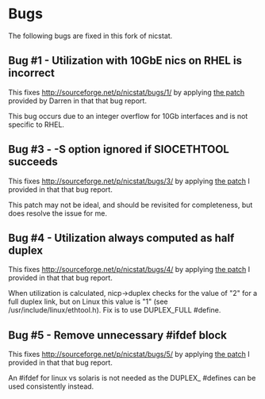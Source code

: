 Bugs
====

The following bugs are fixed in this fork of nicstat.

Bug #1 - Utilization with 10GbE nics on RHEL is incorrect
---------------------------------------------------------

This fixes http://sourceforge.net/p/nicstat/bugs/1/ by applying
[the patch](https://github.com/scotte/nicstat/commit/3bd5866856ecf6a1312931851d4c5dcd0063d60a)
provided by Darren in that that bug report.

This bug occurs due to an integer overflow for 10Gb interfaces and
is not specific to RHEL.

Bug #3 - -S option ignored if SIOCETHTOOL succeeds
--------------------------------------------------

This fixes http://sourceforge.net/p/nicstat/bugs/3/ by applying
[the patch](https://github.com/scotte/nicstat/commit/23c7de0b7c39b9b6ec27ab34e479afb48bcc6711)
I provided in that that bug report.

This patch may not be ideal, and should be revisited for completeness,
but does resolve the issue for me.

Bug #4 - Utilization always computed as half duplex
---------------------------------------------------

This fixes http://sourceforge.net/p/nicstat/bugs/4/ by applying
[the patch](https://github.com/scotte/nicstat/commit/9ea8c81c55e4cf7487c1eebbb2976b60b016fa02)
I provided in that that bug report.

When utilization is calculated, nicp->duplex checks for the value of
"2" for a full duplex link, but on Linux this value is "1" (see
/usr/include/linux/ethtool.h). Fix is to use DUPLEX_FULL #define.

Bug #5 - Remove unnecessary #ifdef block
----------------------------------------

This fixes http://sourceforge.net/p/nicstat/bugs/5/ by applying
[the patch](https://github.com/scotte/nicstat/commit/303aea60db5b9ebc957b1bac368832b85ef88f94)
I provided in that that bug report.

An #ifdef for linux vs solaris is not needed as the DUPLEX_ #defines
can be used consistently instead.
